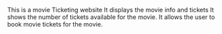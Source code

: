 This is a movie Ticketing website
It displays the movie info and tickets 
It shows the number of tickets available for the movie.
It allows the user to book movie tickets for the movie.
